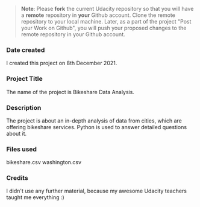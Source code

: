 >**Note**: Please **fork** the current Udacity repository so that you will have a **remote** repository in **your** Github account. Clone the remote repository to your local machine. Later, as a part of the project "Post your Work on Github", you will push your proposed changes to the remote repository in your Github account.

### Date created
I created this project on 8th December 2021.

### Project Title
The name of the project is Bikeshare Data Analysis.

### Description
The project is about an in-depth analysis of data from  cities, which are offering bikeshare services. Python is used to answer detailed questions about it.

### Files used
bikeshare.csv
washington.csv

### Credits
I didn't use any further material, because my awesome Udacity teachers taught me everything :)

